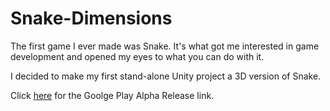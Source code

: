 # Snake-Dimensions

The first game I ever made was Snake. It's what got me interested in game development and opened my eyes to what you can do with it.

I decided to make my first stand-alone Unity project a 3D version of Snake.

Click [here](https://play.google.com/store/apps/details?id=com.jurk.co.snakedimensions) for the Goolge Play Alpha Release link.

